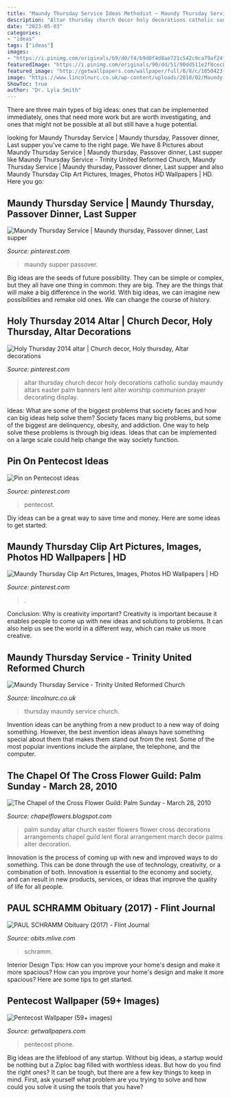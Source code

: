 ```yaml
---
title: "Maundy Thursday Service Ideas Methodist ~ Maundy Thursday Service"
description: "Altar thursday church decor holy decorations catholic sunday maundy altars easter palm banners lent alter worship communion prayer decorating display"
date: "2023-05-03"
categories:
- "ideas"
tags: ["ideas"]
images:
- "https://i.pinimg.com/originals/b9/d0/f4/b9d0f4d8ae721c542c9ca79af24f2672.jpg"
featuredImage: "https://i.pinimg.com/originals/90/dd/51/90dd511e2f8cec8bcae8a98ae4934ced.png"
featured_image: "http://getwallpapers.com/wallpaper/full/8/8/c/1050423-pentecost-wallpaper-1242x2208-for-windows-7.jpg"
image: "https://www.lincolnurc.co.uk/wp-content/uploads/2018/02/Maundy-Thursday.jpg"
ShowToc: true
author: "Dr. Lyla Smith"
---
```



There are three main types of big ideas: ones that can be implemented immediately, ones that need more work but are worth investigating, and ones that might not be possible at all but still have a huge potential.

	

		
looking for Maundy Thursday Service | Maundy thursday, Passover dinner, Last supper you've came to the right page. We have 8 Pictures about Maundy Thursday Service | Maundy thursday, Passover dinner, Last supper like Maundy Thursday Service - Trinity United Reformed Church, Maundy Thursday Service | Maundy thursday, Passover dinner, Last supper and also Maundy Thursday Clip Art Pictures, Images, Photos HD Wallpapers | HD. Here you go:
		
    
## Maundy Thursday Service | Maundy Thursday, Passover Dinner, Last Supper

<img loading=lazy src="https://i.pinimg.com/originals/b9/d0/f4/b9d0f4d8ae721c542c9ca79af24f2672.jpg" onerror="this.onerror=null;this.src='https://tse4.mm.bing.net/th?id=OIP.KsoL2AbajTIAKVI7ix9ZcAHaNK&amp;pid=15.1';" alt="Maundy Thursday Service | Maundy thursday, Passover dinner, Last supper">

_Source: pinterest.com_

>maundy supper passover. 

	

Big ideas are the seeds of future possibility. They can be simple or complex, but they all have one thing in common: they are big. They are the things that will make a big difference in the world. With big ideas, we can imagine new possibilities and remake old ones. We can change the course of history.

    
## Holy Thursday 2014 Altar | Church Decor, Holy Thursday, Altar Decorations

<img loading=lazy src="https://i.pinimg.com/originals/18/00/cf/1800cf80cc4f6f99c558a3d98b0b498e.jpg" onerror="this.onerror=null;this.src='https://tse1.mm.bing.net/th?id=OIP.k-s2UYBUfHvbDOOIioejfAHaFj&amp;pid=15.1';" alt="Holy Thursday 2014 altar | Church decor, Holy thursday, Altar decorations">

_Source: pinterest.com_

>altar thursday church decor holy decorations catholic sunday maundy altars easter palm banners lent alter worship communion prayer decorating display. 

	

Ideas: What are some of the biggest problems that society faces and how can big ideas help solve them?
Society faces many big problems, but some of the biggest are delinquency, obesity, and addiction. One way to help solve these problems is through big ideas. Ideas that can be implemented on a large scale could help change the way society function.

    
## Pin On Pentecost Ideas

<img loading=lazy src="https://i.pinimg.com/originals/90/dd/51/90dd511e2f8cec8bcae8a98ae4934ced.png" onerror="this.onerror=null;this.src='https://tse1.mm.bing.net/th?id=OIP.-xVYtFeyz2OXwpPR5tTi4gAAAA&amp;pid=15.1';" alt="Pin on Pentecost ideas">

_Source: pinterest.com_

>pentecost. 

	

Diy ideas can be a great way to save time and money. Here are some ideas to get started: 

    
## Maundy Thursday Clip Art Pictures, Images, Photos HD Wallpapers | HD

<img loading=lazy src="https://s-media-cache-ak0.pinimg.com/600x315/74/29/68/74296840e3dd281ad64d1f113827a44b.jpg" onerror="this.onerror=null;this.src='https://tse2.mm.bing.net/th?id=OIP.uQJBtFZ815vS7J-m4V3tiQHaD4&amp;pid=15.1';" alt="Maundy Thursday Clip Art Pictures, Images, Photos HD Wallpapers | HD">

_Source: pinterest.com_

>. 

	

Conclusion: Why is creativity important?
Creativity is important because it enables people to come up with new ideas and solutions to problems. It can also help us see the world in a different way, which can make us more creative.

    
## Maundy Thursday Service - Trinity United Reformed Church

<img loading=lazy src="https://www.lincolnurc.co.uk/wp-content/uploads/2018/02/Maundy-Thursday.jpg" onerror="this.onerror=null;this.src='https://tse3.mm.bing.net/th?id=OIP.SLo-4Klr1bUXqJwGEa3bkAAAAA&amp;pid=15.1';" alt="Maundy Thursday Service - Trinity United Reformed Church">

_Source: lincolnurc.co.uk_

>thursday maundy service church. 

	

Invention ideas can be anything from a new product to a new way of doing something. However, the best invention ideas always have something special about them that makes them stand out from the rest. Some of the most popular inventions include the airplane, the telephone, and the computer.

    
## The Chapel Of The Cross Flower Guild: Palm Sunday - March 28, 2010

<img loading=lazy src="http://1.bp.blogspot.com/_GTHDcar3yyI/S7FWYXYcm_I/AAAAAAAAAio/CT1k5sIIAEI/s1600/IMG_3292.JPG" onerror="this.onerror=null;this.src='https://tse2.mm.bing.net/th?id=OIP.KsL4H3sXreiVNbhE3sfX0gHaFj&amp;pid=15.1';" alt="The Chapel of the Cross Flower Guild: Palm Sunday - March 28, 2010">

_Source: chapelflowers.blogspot.com_

>palm sunday altar church easter flowers flower cross decorations arrangements chapel guild lent floral arrangement march decor palms alter decoration. 

	

Innovation is the process of coming up with new and improved ways to do something. This can be done through the use of technology, creativity, or a combination of both. Innovation is essential to the economy and society, and can result in new products, services, or ideas that improve the quality of life for all people.

    
## PAUL SCHRAMM Obituary (2017) - Flint Journal

<img loading=lazy src="https://cache.legacy.net/legacy/images/cobrands/flint/photos/photo_20170628_WM0098832_0_20170628.jpgx?w=383&amp;h=500&amp;option=3" onerror="this.onerror=null;this.src='https://tse4.mm.bing.net/th?id=OIP.VeD3ksQ_VXB_nExmWr1DQwAAAA&amp;pid=15.1';" alt="PAUL SCHRAMM Obituary (2017) - Flint Journal">

_Source: obits.mlive.com_

>schramm. 

	

Interior Design Tips: How can you improve your home's design and make it more spacious?
How can you improve your home's design and make it more spacious? Here are some tips to get started.

    
## Pentecost Wallpaper (59+ Images)

<img loading=lazy src="http://getwallpapers.com/wallpaper/full/8/8/c/1050423-pentecost-wallpaper-1242x2208-for-windows-7.jpg" onerror="this.onerror=null;this.src='https://tse2.mm.bing.net/th?id=OIP.DOOoUKWXB3M9_w0Lv0uAigHaNK&amp;pid=15.1';" alt="Pentecost Wallpaper (59+ images)">

_Source: getwallpapers.com_

>pentecost phone. 

	

Big ideas are the lifeblood of any startup. Without big ideas, a startup would be nothing but a Ziploc bag filled with worthless ideas. But how do you find the right ones? It can be tough, but there are a few key things to keep in mind. First, ask yourself what problem are you trying to solve and how could you solve it using the tools that you have?

